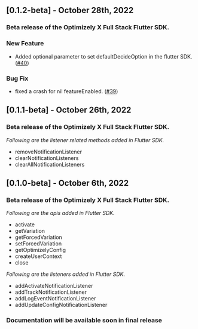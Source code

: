 
## [0.1.2-beta] - October 28th, 2022
### Beta release of the Optimizely X Full Stack Flutter SDK.
### New Feature
* Added optional parameter to set defaultDecideOption in the flutter SDK. ([#40](https://github.com/optimizely/optimizely-flutter-sdk/pull/40))

### Bug Fix
* fixed a crash for nil featureEnabled. ([#39](https://github.com/optimizely/optimizely-flutter-sdk/pull/39))

## [0.1.1-beta] - October 26th, 2022
### Beta release of the Optimizely X Full Stack Flutter SDK.
*Following are the listener related methods added in Flutter SDK.*
* removeNotificationListener
* clearNotificationListeners
* clearAllNotificationListeners

## [0.1.0-beta] - October 6th, 2022
### Beta release of the Optimizely X Full Stack Flutter SDK.
*Following are the apis added in Flutter SDK.*
* activate
* getVariation
* getForcedVariation
* setForcedVariation
* getOptimizelyConfig
* createUserContext
* close

*Following are the listeners added in Flutter SDK.*
* addActivateNotificationListener
* addTrackNotificationListener
* addLogEventNotificationListener
* addUpdateConfigNotificationListener

### **Documentation will be available soon in final release**
